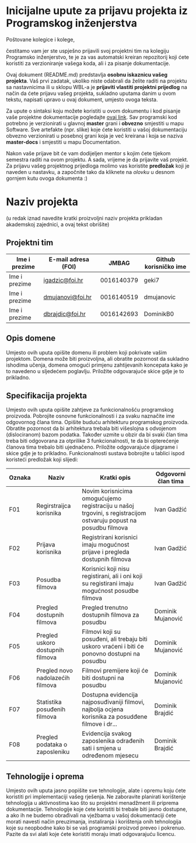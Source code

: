 # Inicijalne upute za prijavu projekta iz Programskog inženjerstva

Poštovane kolegice i kolege, 

čestitamo vam jer ste uspješno prijavili svoj projektni tim na kolegiju Programsko inženjerstvo, te je za vas automatski kreiran repozitorij koji ćete koristiti za verzioniranje vašega koda, ali i za pisanje dokumentacije.

Ovaj dokument (README.md) predstavlja **osobnu iskaznicu vašeg projekta**. Vaš prvi zadatak, ukoliko niste odabrali da želite raditi na projektu sa nastavnicima ili u sklopu WBL-a je **prijaviti vlastiti projektni prijedlog** na način da ćete prijavu vašeg projekta, sukladno uputama danim u ovom tekstu, napisati upravo u ovaj dokument, umjesto ovoga teksta.

Za upute o sintaksi koju možete koristiti u ovom dokumentu i kod pisanje vaše projektne dokumentacije pogledajte [ovaj link](https://guides.github.com/features/mastering-markdown/).
Sav programski kod potrebno je verzionirati u glavnoj **master** grani i **obvezno** smjestiti u mapu Software. Sve artefakte (npr. slike) koje ćete koristiti u vašoj dokumentaciju obvezno verzionirati u posebnoj grani koja je već kreirana i koja se naziva **master-docs** i smjestiti u mapu Documentation.

Nakon vaše prijave bit će vam dodijeljen mentor s kojim ćete tijekom semestra raditi na ovom projektu. A sada, vrijeme je da prijavite vaš projekt. Za prijavu vašeg projektnog prijedloga molimo vas koristite **predložak** koji je naveden u nastavku, a započnite tako da kliknete na *olovku* u desnom gornjem kutu ovoga dokumenta :) 

# Naziv projekta
(u redak iznad navedite kratki proizvoljni naziv projekta prikladan akademskoj zajednici, a ovaj tekst obrišite)

## Projektni tim

Ime i prezime | E-mail adresa (FOI) | JMBAG      | Github korisničko ime
------------  | ------------------- | -----      | ---------------------
Ime i prezime | igadzic@foi.hr      | 0016140379 | geki7
Ime i prezime | dmujanovi@foi.hr    | 0016140519 | dmujanovic
Ime i prezime | dbrajdic@foi.hr     | 0016142693 | DominikB0

## Opis domene
Umjesto ovih uputa opišite domenu ili problem koji pokrivate vašim  projektom. Domena može biti proizvoljna, ali obratite pozornost da sukladno ishodima učenja, domena omogući primjenu zahtijevanih koncepata kako je to navedeno u sljedećem poglavlju. Priložite odgovarajuće skice gdje je to prikladno.

## Specifikacija projekta
Umjesto ovih uputa opišite zahtjeve za funkcionalnošću programskog proizvoda. Pobrojite osnovne funkcionalnosti i za svaku naznačite ime odgovornog člana tima. Opišite buduću arhitekturu programskog proizvoda. Obratite pozornost da bi arhitektura trebala biti višeslojna s odvojenom (dislociranom) bazom podatka. Također uzmite u obzir da bi svaki član tima treba biti odgovorana za otprilike 3 funkcionalnosti, te da bi opterećenje članova tima trebalo biti ujednačeno. Priložite odgovarajuće dijagrame i skice gdje je to prikladno. Funkcionalnosti sustava bobrojite u tablici ispod koristeći predložak koji slijedi:

Oznaka | Naziv | Kratki opis | Odgovorni član tima
------ | ----- | ----------- | -------------------
F01    | Regirstraijca korisnika | Novim korisnicima omogućujemo registraciju u našoj trgovini, s registracijom ostvaruju popust na posudbu filmova | Ivan Gadžić
F02    | Prijava korisnika       | Registrirani korisnici imaju mogućnost prijave i pregleda dostupnih filmova | Ivan Gadžić
F03    | Posudba filmova         | Korisnici koji nisu registirani, ali i oni koji su registirani imaju mogućnost posudbe filmova | Ivan Gadžić
F04    | Pregled dostupnih filmova | Pregled trenutno dostupnih filmova za posudbu | Dominik Mujanović
F05    | Pregled uskoro dostupnih filmova | Filmovi koji su posuđeni, ali trebaju biti uskoro vraćeni i biti će ponovno dostupni na posudbu | Dominik Mujanović
F06    | Pregled novo nadolazećih filmova | Filmovi premijere koji će biti dostupni na posudbu | Dominik Mujanović 
F07    | Statistika posuđenih filmova     | Dostupna evidencija najposuđivaniji filmovi, najbolja ocjena korisnika za posudđene filmove i dr... | Dominik Brajdić
F08    | Pregled podataka o zaposleniku   | Evidencija svakog zaposlenika odrađenih sati i smjena u određenom mjesecu | Dominik Brajdić 

## Tehnologije i oprema
Umjesto ovih uputa jasno popišite sve tehnologije, alate i opremu koju ćete koristiti pri implementaciji vašeg rješenja. Ne zaboravite planirati korištenje tehnologija u aktivnostima kao što su projektni menadžment ili priprema dokumentacije. Tehnologije koje ćete koristiti bi trebale biti javno dostupne, a ako ih ne budemo obrađivali na vježbama u vašoj dokumentaciji ćete morati navesti način preuzimanja, instaliranja i korištenja onih tehnologija koje su neopbodne kako bi se vaš programski proizvod preveo i pokrenuo. Pazite da svi alati koje ćete koristiti moraju imati odgovarajuću licencu.
